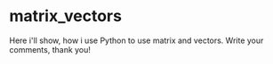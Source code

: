 # matrix_vectors
Here i'll show, how i use Python to use matrix and vectors. Write your comments, thank you!

